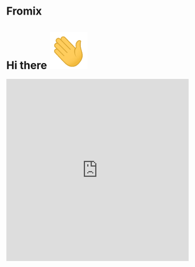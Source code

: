 # Fromix
# Hi there <img src="wave.gif" width="100"/>

<div id="header" align="center">
  
</div>
<iframe allow="fullscreen" frameBorder="0" height="480" src="https://giphy.com/embed/7V428R51Dpz9Tfz1c2/video" width="480"></iframe>
